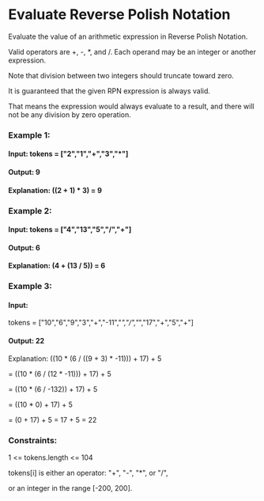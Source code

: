 # Evaluate Reverse Polish Notation

Evaluate the value of an arithmetic expression in Reverse Polish Notation.

Valid operators are +, -, *, and /. 
Each operand may be an integer or another expression.

Note that division between two integers should truncate toward zero.

It is guaranteed that the given RPN expression is always valid. 

That means the expression would always evaluate to a result, and there will not be any division by zero operation.

 

### Example 1:

#### Input: tokens = ["2","1","+","3","*"]

#### Output: 9

#### Explanation: ((2 + 1) * 3) = 9

### Example 2:

#### Input: tokens = ["4","13","5","/","+"]

#### Output: 6

#### Explanation: (4 + (13 / 5)) = 6

### Example 3:

#### Input: 

tokens = ["10","6","9","3","+","-11","*","/","*","17","+","5","+"]
#### Output: 22

Explanation: ((10 * (6 / ((9 + 3) * -11))) + 17) + 5

= ((10 * (6 / (12 * -11))) + 17) + 5

= ((10 * (6 / -132)) + 17) + 5

= ((10 * 0) + 17) + 5

= (0 + 17) + 5
= 17 + 5
= 22
 

### Constraints:

1 <= tokens.length <= 104

tokens[i] is either an operator: "+", "-", "*", or "/", 

or an integer in the range [-200, 200].
